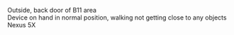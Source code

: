 Outside, back door of B11 area<br />
Device on hand in normal position, walking not getting close to any objects<br />
Nexus 5X

